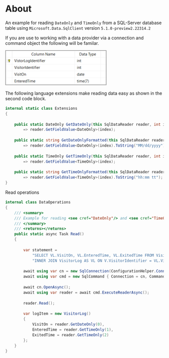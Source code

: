 ﻿# About

An example for reading `DateOnly` and `TimeOnly` from a SQL-Server database table using `Microsoft.Data.SqlClient` version `5.1.0-preview2.22314.2`

If you are use to working with a data provider via a connection and command object the following will be familar.

![Table Definition](assets/tableDefinition.png)

The following language extensions make reading data easy as shown in the second code block.

```csharp
internal static class Extensions
{

    public static DateOnly GetDateOnly(this SqlDataReader reader, int index)
        => reader.GetFieldValue<DateOnly>(index);

    public static string GetDateOnlyFormatted(this SqlDataReader reader, int index)
        => reader.GetFieldValue<DateOnly>(index).ToString("MM/dd/yyyy");

    public static TimeOnly GetTimeOnly(this SqlDataReader reader, int index)
        => reader.GetFieldValue<TimeOnly>(index);

    public static string GetTimeOnlyFormatted(this SqlDataReader reader, int index)
        => reader.GetFieldValue<TimeOnly>(index).ToString("hh:mm tt");
}
```

Read operations

```csharp
internal class DataOperations
{
    /// <summary>
    /// Example for reading <see cref="DateOnly"/> and <see cref="TimeOnly"/> with <see cref="SqlDataReader"/>
    /// </summary>
    /// <returns></returns>
    public static async Task Read()
    {
  
        var statement =
            "SELECT VL.VisitOn, VL.EnteredTime, VL.ExitedTime FROM Visitor AS V " + 
            "INNER JOIN VisitorLog AS VL ON V.VisitorIdentifier = VL.VisitorIdentifier WHERE (V.VisitorIdentifier = 1);";

        await using var cn = new SqlConnection(ConfigurationHelper.ConnectionString());
        await using var cmd = new SqlCommand { Connection = cn, CommandText = statement };

        await cn.OpenAsync();
        await using var reader = await cmd.ExecuteReaderAsync();

        reader.Read();

        var logItem = new VisitorLog()
        {
            VisitOn = reader.GetDateOnly(0), 
            EnteredTime = reader.GetTimeOnly(1), 
            ExitedTime = reader.GetTimeOnly(2)
        };
    }
}
```